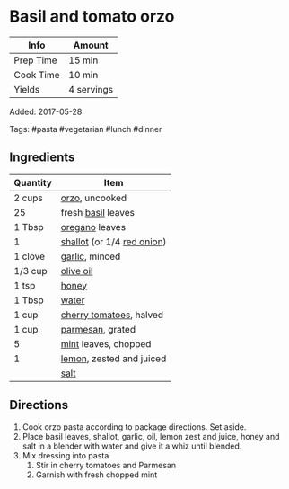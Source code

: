 # Basil and tomato orzo

| Info      | Amount     |
| --------- | ---------- |
| Prep Time | 15 min     |
| Cook Time | 10 min     |
| Yields    | 4 servings |

Added: 2017-05-28

Tags: #pasta #vegetarian #lunch #dinner

## Ingredients

| Quantity | Item                                                                                     |
| -------- | ---------------------------------------------------------------------------------------- |
| 2 cups   | [orzo](../Ingredients/orzo.md), uncooked                                                 |
| 25       | fresh [basil](../Ingredients/basil.md) leaves                                            |
| 1 Tbsp   | [oregano](../Ingredients/oregano.md) leaves                                              |
| 1        | [shallot](../Ingredients/shallot.md) (or 1/4 [red onion](../Ingredients/red%20onion.md)) |
| 1 clove  | [garlic](../Ingredients/garlic.md), minced                                               |
| 1/3 cup  | [olive oil](../Ingredients/olive%20oil.md)                                               |
| 1 tsp    | [honey](../Ingredients/honey.md)                                                         |
| 1 Tbsp   | [water](../Ingredients/water.md)                                                         |
| 1 cup    | [cherry tomatoes](../Ingredients/cherry%20tomato.md), halved                             |
| 1 cup    | [parmesan](../Ingredients/parmesan.md), grated                                           |
| 5        | [mint](../Ingredients/mint.md) leaves, chopped                                           |
| 1        | [lemon](../Ingredients/lemon.md), zested and juiced                                      |
|          | [salt](../Ingredients/salt.md)                                                           |

## Directions

1. Cook orzo pasta according to package directions. Set aside.
2. Place basil leaves, shallot, garlic, oil, lemon zest and juice, honey and salt in a blender with water and give it a whiz until blended.
3. Mix dressing into pasta
   1. Stir in cherry tomatoes and Parmesan
   2. Garnish with fresh chopped mint
